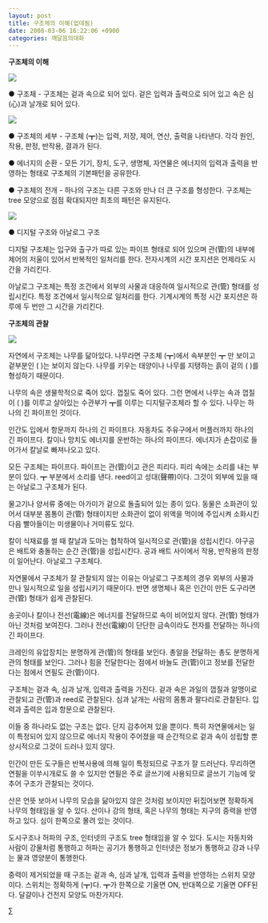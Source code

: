 ```yaml
---
layout: post
title: 구조체의 이해(업데됨)
date: 2008-03-06 16:22:06 +0900
categories: 깨달음의대화
---
```

**구조체의 이해**

<A onclick=window.close() href="#"><IMG src="http://drkimz.com/bbs/data/KDR/110.GIF" border=0></A>

● 구조체 - 구조체는 겉과 속으로 되어 있다. 겉은 입력과 출력으로 되어 있고 속은 심(心)과 날개로 되어 있다. 



<A onclick=window.close() href="#"><IMG src="http://drkimz.com/bbs/data/KDR/rnwh.GIF" border=0></A>

● 구조체의 세부 - 구조체 (┳)는 입력, 저장, 제어, 연산, 출력을 나타낸다. 각각 원인, 작용, 판정, 반작용, 결과가 된다. 

● 에너지의 순환 - 모든 기기, 장치, 도구, 생명체, 자연물은 에너지의 입력과 출력을 반영하는 형태로 구조체의 기본패턴을 공유한다.

● 구조체의 전개 - 하나의 구조는 다른 구조와 만나 더 큰 구조를 형성한다. 구조체는 tree 모양으로 점점 확대되지만 최초의 패턴은 유지된다. 

<A onclick=window.close() href="#"><IMG src="http://drkimz.com/bbs/data/KDR/012ss1.GIF" border=0></A>

● 디지털 구조와 아날로그 구조

디지털 구조체는 입구와 출구가 따로 있는 파이프 형태로 되어 있으며 관(管)의 내부에 제어의 저울이 있어서 반복적인 일처리를 한다. 전자시계의 시간 포지션은 언제라도 시간을 가리킨다. 

아날로그 구조체는 특정 조건에서 외부의 사물과 대응하여 일시적으로 관(管) 형태를 성립시킨다. 특정 조건에서 일시적으로 일처리를 한다. 기계시계의 특정 시간 포지션은 하루에 두 번만 그 시간을 가리킨다. 



**구조체의 관찰**

<A onclick=window.close() href="#"><IMG src="http://drkimz.com/bbs/data/KDR/21.GIF" border=0></A>

자연에서 구조체는 나무를 닮아있다. 나무라면 구조체 (┳)에서 속부분인 ┳ 만 보이고 겉부분인 ( )는 보이지 않는다. 나무를 키우는 태양이나 나무를 지탱하는 흙이 겉의 ( )를 형성하기 때문이다. 

나무의 속은 생물학적으로 죽어 있다. 껍질도 죽어 있다. 그런 면에서 나무는 속과 껍질이 ( )를 이루고 살아있는 수관부가 ┳를 이루는 디지털구조체라 할 수 있다. 나무는 하나의 긴 파이프인 것이다. 

인간도 입에서 항문까지 하나의 긴 파이프다. 자동차도 주유구에서 머플러까지 하나의 긴 파이프다. 칼이나 망치도 에너지를 운반하는 하나의 파이프다. 에너지가 손잡이로 들어가서 칼날로 빠져나오고 있다. 

모든 구조체는 파이프다. 파이프는 관(管)이고 관은 피리다. 피리 속에는 소리를 내는 부분이 있다. ┳ 부분에서 소리를 낸다. reed이고 성대(聲帶)이다. 그것이 외부에 있을 때는 아날로그 구조체가 된다. 

물고기나 양서류 중에는 아가미가 겉으로 돌출되어 있는 종이 있다. 동물은 소화관이 있어서 대부분 몸통이 관(管) 형태이지만 소화관이 없이 위액을 먹이에 주입시켜 소화시킨 다음 빨아들이는 미생물이나 거미류도 있다. 

칼이 식재료를 썰 때 칼날과 도마는 협착하여 일시적으로 관(管)을 성립시킨다. 야구공은 배트와 충돌하는 순간 관(管)을 성립시킨다. 공과 배트 사이에서 작용, 반작용의 판정이 일어난다. 아날로그 구조체다. 

자연물에서 구조체가 잘 관찰되지 않는 이유는 아날로그 구조체의 경우 외부의 사물과 만나 일시적으로 일을 성립시키기 때문이다. 반면 생명체나 혹은 인간이 만든 도구라면 관(管) 형태가 쉽게 관찰된다. 

송곳이나 칼이나 전선(電線)은 에너지를 전달하므로 속이 비어있지 않다. 관(管) 형태가 아닌 것처럼 보여진다. 그러나 전선(電線)이 단단한 금속이라도 전자를 전달하는 하나의 긴 파이프다. 

크레인의 유압장치는 분명하게 관(管)의 형태를 보인다. 총알을 전달하는 총도 분명하게 관의 형태를 보인다. 그러나 힘을 전달한다는 점에서 바늘도 관(管)이고 정보를 전달한다는 점에서 연필도 관(管)이다. 

구조체는 겉과 속, 심과 날개, 입력과 출력을 가진다. 겉과 속은 과일의 껍질과 알맹이로 관찰되고 관(管)과 reed로 관찰된다. 심과 날개는 사람의 몸통과 팔다리로 관찰된다. 입력과 출력은 입과 항문으로 관찰된다. 

이들 중 하나라도 없는 구조는 없다. 단지 감추어져 있을 뿐이다. 특히 자연물에서는 일이 특정되어 있지 않으므로 에너지 작용이 주어졌을 때 순간적으로 겉과 속이 성립할 뿐 상시적으로 그것이 드러나 있지 않다. 

인간이 만든 도구들은 반복사용에 의해 일이 특정되므로 구조가 잘 드러난다. 무리하면 연필을 이쑤시개로도 쓸 수 있지만 연필은 주로 글쓰기에 사용되므로 글쓰기 기능에 맞추어 구조가 관찰되는 것이다. 

산은 언뜻 보아서 나무의 모습을 닮아있지 않은 것처럼 보이지만 뒤집어보면 정확하게 나무의 형태임을 알 수 있다. 산이나 강의 형태, 혹은 나무의 형태는 지구의 중력을 반영하고 있다. 심이 한쪽으로 몰려 있는 것이다. 

도시구조나 허파의 구조, 인터넷의 구조도 tree 형태임을 알 수 있다. 도시는 자동차와 사람이 강물처럼 통행하고 허파는 공기가 통행하고 인터넷은 정보가 통행하고 강과 나무는 물과 영양분이 통행한다. 

중력이 제거되었을 때 구조는 겉과 속, 심과 날개, 입력과 출력을 반영하는 스위치 모양이다. 스위치는 정확하게 (┳)다. ┳가 한쪽으로 기울면 ON, 반대쪽으로 기울면 OFF된다. 달걀이나 건전지 모양도 마찬가지다. 



∑